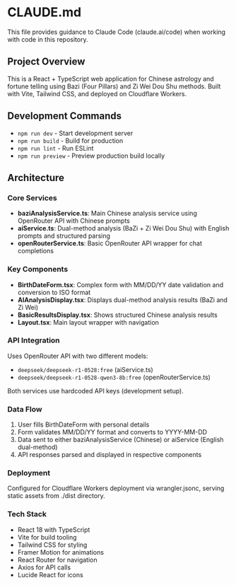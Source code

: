 # CLAUDE.md

This file provides guidance to Claude Code (claude.ai/code) when working with code in this repository.

## Project Overview

This is a React + TypeScript web application for Chinese astrology and fortune telling using Bazi (Four Pillars) and Zi Wei Dou Shu methods. Built with Vite, Tailwind CSS, and deployed on Cloudflare Workers.

## Development Commands

- `npm run dev` - Start development server
- `npm run build` - Build for production
- `npm run lint` - Run ESLint
- `npm run preview` - Preview production build locally

## Architecture

### Core Services

- **baziAnalysisService.ts**: Main Chinese analysis service using OpenRouter API with Chinese prompts
- **aiService.ts**: Dual-method analysis (BaZi + Zi Wei Dou Shu) with English prompts and structured parsing
- **openRouterService.ts**: Basic OpenRouter API wrapper for chat completions

### Key Components

- **BirthDateForm.tsx**: Complex form with MM/DD/YY date validation and conversion to ISO format
- **AIAnalysisDisplay.tsx**: Displays dual-method analysis results (BaZi and Zi Wei)
- **BasicResultsDisplay.tsx**: Shows structured Chinese analysis results
- **Layout.tsx**: Main layout wrapper with navigation

### API Integration

Uses OpenRouter API with two different models:
- `deepseek/deepseek-r1-0528:free` (aiService.ts)
- `deepseek/deepseek-r1-0528-qwen3-8b:free` (openRouterService.ts)

Both services use hardcoded API keys (development setup).

### Data Flow

1. User fills BirthDateForm with personal details
2. Form validates MM/DD/YY format and converts to YYYY-MM-DD
3. Data sent to either baziAnalysisService (Chinese) or aiService (English dual-method)
4. API responses parsed and displayed in respective components

### Deployment

Configured for Cloudflare Workers deployment via wrangler.jsonc, serving static assets from ./dist directory.

### Tech Stack

- React 18 with TypeScript
- Vite for build tooling
- Tailwind CSS for styling
- Framer Motion for animations
- React Router for navigation
- Axios for API calls
- Lucide React for icons